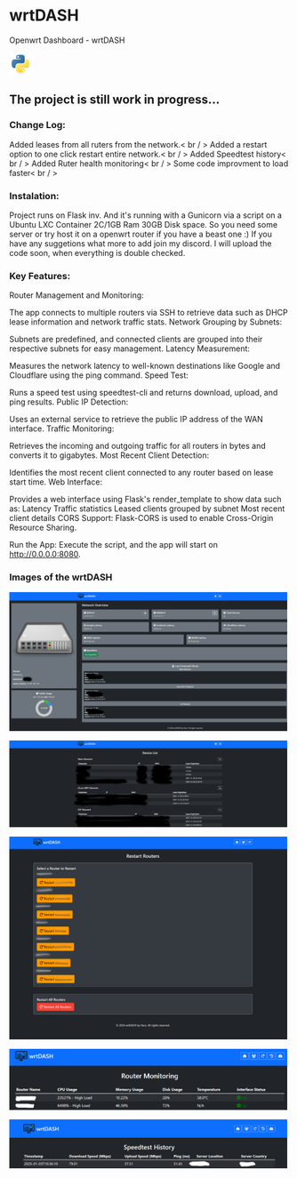 # wrtDASH
Openwrt Dashboard - wrtDASH
<p align="left"> <a href="https://www.python.org" target="_blank" rel="noreferrer"> <img src="https://raw.githubusercontent.com/devicons/devicon/master/icons/python/python-original.svg" alt="python" width="40" height="40"/> </a> </p>

## The project is still work in progress...

### Change Log:
Added leases from all ruters from the network.< br / >
Added a restart option to one click restart entire network.< br / >
Added Speedtest history< br / >
Added Ruter health monitoring< br / >
Some code improvment to load faster< br / >

### Instalation:
Project runs on Flask inv. And it's running with a Gunicorn via a script on a Ubuntu LXC Container 2C/1GB Ram 30GB Disk space. So you need some server or try host it on a openwrt router if you have a beast one :)
If you have any suggetions what more to add join my discord.
I will upload the code soon, when everything is double checked.

### Key Features:
Router Management and Monitoring:

The app connects to multiple routers via SSH to retrieve data such as DHCP lease information and network traffic stats.
Network Grouping by Subnets:

Subnets are predefined, and connected clients are grouped into their respective subnets for easy management.
Latency Measurement:

Measures the network latency to well-known destinations like Google and Cloudflare using the ping command.
Speed Test:

Runs a speed test using speedtest-cli and returns download, upload, and ping results.
Public IP Detection:

Uses an external service to retrieve the public IP address of the WAN interface.
Traffic Monitoring:

Retrieves the incoming and outgoing traffic for all routers in bytes and converts it to gigabytes.
Most Recent Client Detection:

Identifies the most recent client connected to any router based on lease start time.
Web Interface:

Provides a web interface using Flask's render_template to show data such as:
Latency
Traffic statistics
Leased clients grouped by subnet
Most recent client details
CORS Support:
Flask-CORS is used to enable Cross-Origin Resource Sharing.

Run the App:
Execute the script, and the app will start on http://0.0.0.0:8080.

### Images of the wrtDASH

<img
  src="https://github.com/PacoSLO/wrtDASH/blob/main/dash.png"
  alt="Alt text"
  title="Index Home"
  style="display: inline-block; margin: 0 auto; max-width: 500px">

   <img
  src="https://github.com/PacoSLO/wrtDASH/blob/main/leases.png"
  alt="Alt text"
  title="Index Home"
  style="display: inline-block; margin: 0 auto; max-width: 500px">

   <img
  src="https://github.com/PacoSLO/wrtDASH/blob/main/restart.png"
  alt="Alt text"
  title="Index Home"
  style="display: inline-block; margin: 0 auto; max-width: 500px">

   <img
  src="https://github.com/PacoSLO/wrtDASH/blob/main/rutermonitoring.PNG"
  alt="Alt text"
  title="Index Home"
  style="display: inline-block; margin: 0 auto; max-width: 500px">

   <img
  src="https://github.com/PacoSLO/wrtDASH/blob/main/speedtesthistory.jpg"
  alt="Alt text"
  title="Index Home"
  style="display: inline-block; margin: 0 auto; max-width: 500px">

